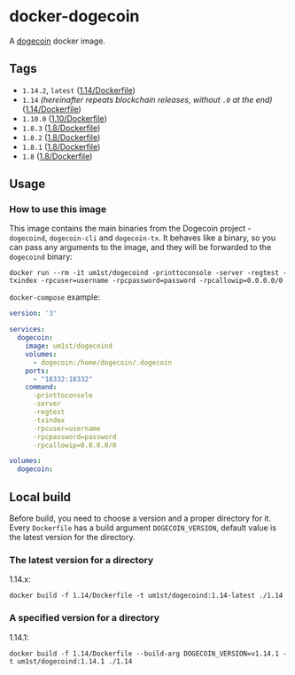 # docker-dogecoin

A [dogecoin](https://dogecoin.com) docker image.

## Tags

- `1.14.2`, `latest` ([1.14/Dockerfile](https://github.com/um1st/docker-dogecoin/blob/master/1.14/Dockerfile))
- `1.14` *(hereinafter repeats blockchain releases, without `.0` at the end)* ([1.14/Dockerfile](https://github.com/um1st/docker-dogecoin/blob/master/1.14/Dockerfile))
- `1.10.0` ([1.10/Dockerfile](https://github.com/um1st/docker-dogecoin/blob/master/1.10/Dockerfile))
- `1.8.3` ([1.8/Dockerfile](https://github.com/um1st/docker-dogecoin/blob/master/1.8/Dockerfile))
- `1.8.2` ([1.8/Dockerfile](https://github.com/um1st/docker-dogecoin/blob/master/1.8/Dockerfile))
- `1.8.1` ([1.8/Dockerfile](https://github.com/um1st/docker-dogecoin/blob/master/1.8/Dockerfile))
- `1.8` ([1.8/Dockerfile](https://github.com/um1st/docker-dogecoin/blob/master/1.8/Dockerfile))

## Usage

### How to use this image

This image contains the main binaries from the Dogecoin project - `dogecoind`, `dogecoin-cli` and `dogecoin-tx`. It
behaves like a binary, so you can pass any arguments to the image, and they will be forwarded to the `dogecoind` binary:

```shell
docker run --rm -it um1st/dogecoind -printtoconsole -server -regtest -txindex -rpcuser=username -rpcpassword=password -rpcallowip=0.0.0.0/0
```

`docker-compose` example:

```yaml
version: '3'

services:
  dogecoin:
    image: um1st/dogecoind
    volumes:
      - dogecoin:/home/dogecoin/.dogecoin
    ports:
      - "18332:18332"
    command:
      -printtoconsole
      -server
      -regtest
      -txindex
      -rpcuser=username
      -rpcpassword=password
      -rpcallowip=0.0.0.0/0

volumes:
  dogecoin:
```

## Local build

Before build, you need to choose a version and a proper directory for it.
Every `Dockerfile` has a build argument `DOGECOIN_VERSION`, default value is the latest version for the directory.

### The latest version for a directory

1.14.x:

```shell
docker build -f 1.14/Dockerfile -t um1st/dogecoind:1.14-latest ./1.14
```

### A specified version for a directory

1.14.1:

```shell
docker build -f 1.14/Dockerfile --build-arg DOGECOIN_VERSION=v1.14.1 -t um1st/dogecoind:1.14.1 ./1.14
```
